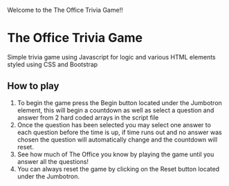 Welcome to the The Office Trivia Game!!

# The Office Trivia Game

Simple trivia game using Javascript for logic and various HTML elements styled using CSS and Bootstrap

## How to play

1. To begin the game press the Begin button located under the Jumbotron element, this will begin a countdown as well as select a question and answer from 2 hard coded arrays in the script file
2. Once the question has been selected you may select one answer to each question before the time is up, if time runs out and no answer was chosen the question will automatically change and the countdown will reset.
3. See how much of The Office you know by playing the game until you answer all the questions!
4. You can always reset the game by clicking on the Reset button located under the Jumbotron.
